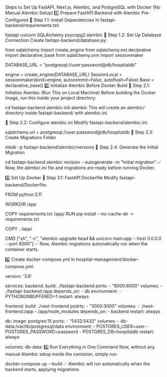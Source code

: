 Steps to Set Up FastAPI, Next.js, Alembic, and PostgreSQL with Docker (No Manual Alembic Setup)
1️⃣ Prepare FastAPI Backend with Alembic Pre-Configured
📌 Step 1.1: Install Dependencies
In fastapi-backend/requirements.txt:

fastapi
uvicorn
SQLAlchemy
psycopg2
alembic
📌 Step 1.2: Set Up Database Connection
Create fastapi-backend/database.py:


from sqlalchemy import create_engine
from sqlalchemy.ext.declarative import declarative_base
from sqlalchemy.orm import sessionmaker

DATABASE_URL = "postgresql://user:password@db/hospitaldb"

engine = create_engine(DATABASE_URL)
SessionLocal = sessionmaker(bind=engine, autocommit=False, autoflush=False)
Base = declarative_base()
2️⃣ Initialize Alembic Before Docker Build
📌 Step 2.1: Initialize Alembic (Run This on Local Machine)
Before building the Docker image, run this inside your project directory:

cd fastapi-backend
alembic init alembic
This will create an alembic/ directory inside fastapi-backend/ with alembic.ini.

📌 Step 2.2: Configure alembic.ini
Modify fastapi-backend/alembic.ini:


sqlalchemy.url = postgresql://user:password@db/hospitaldb
📌 Step 2.3: Create Migrations Folder

mkdir -p fastapi-backend/alembic/versions
📌 Step 2.4: Generate the Initial Migration

cd fastapi-backend
alembic revision --autogenerate -m "Initial migration"
✅ Now, the alembic.ini file and migrations are ready before running Docker.

3️⃣ Set Up Docker
📌 Step 3.1: FastAPI Dockerfile
Modify fastapi-backend/Dockerfile:


FROM python:3.11

WORKDIR /app

COPY requirements.txt /app/
RUN pip install --no-cache-dir -r requirements.txt

COPY . /app/

CMD ["sh", "-c", "alembic upgrade head && uvicorn main:app --host 0.0.0.0 --port 8000"]
✅ Now, Alembic migrations automatically run when the container starts.

4️⃣ Create docker-compose.yml
In hospital-management/docker-compose.yml:

version: '3.8'

services:
  backend:
    build: ./fastapi-backend
    ports:
      - "8000:8000"
    volumes:
      - ./fastapi-backend:/app
    depends_on:
      - db
    environment:
      - PYTHONUNBUFFERED=1
    restart: always

  frontend:
    build: ./next-frontend
    podrts:
      - "3000:3000"
    volumes:
      - ./next-frontend:/app
      - /app/node_modules
    depends_on:
      - backend
    restart: always

  db:
    image: postgres:15
    ports:
      - "5432:5432"
    volumes:
      - db-data:/var/lib/postgresql/data
    environment:
      - POSTGRES_USER=user
      - POSTGRES_PASSWORD=password
      - POSTGRES_DB=hospitaldb
    restart: always

volumes:
  db-data:
5️⃣ Run Everything in One Command
Now, without any manual Alembic setup inside the container, simply run:


docker-compose up --build
✅ Alembic will run automatically when the backend starts, applying migrations.